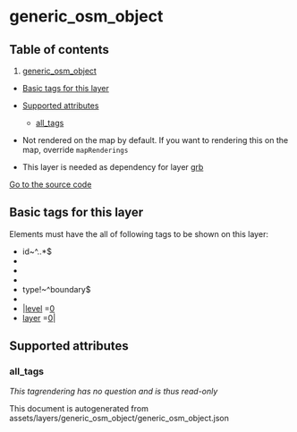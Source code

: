 generic_osm_object
====================

## Table of contents

1. [generic_osm_object](#generic_osm_object)

- [Basic tags for this layer](#basic-tags-for-this-layer)
- [Supported attributes](#supported-attributes)
    + [all_tags](#all_tags)


- Not rendered on the map by default. If you want to rendering this on the map, override `mapRenderings`
- This layer is needed as dependency for layer [grb](#grb)

[Go to the source code](../assets/layers/generic_osm_object/generic_osm_object.json)



Basic tags for this layer
---------------------------



Elements must have the all of following tags to be shown on this layer:

- id~^..*$
-
-
-
- type!~^boundary$
-
- |<a href='https://wiki.openstreetmap.org/wiki/Key:level' target='_blank'>level</a>
  =<a href='https://wiki.openstreetmap.org/wiki/Tag:level%3D0' target='_blank'>0</a>
- <a href='https://wiki.openstreetmap.org/wiki/Key:layer' target='_blank'>layer</a>
  =<a href='https://wiki.openstreetmap.org/wiki/Tag:layer%3D0' target='_blank'>0</a>|

Supported attributes
----------------------

### all_tags

_This tagrendering has no question and is thus read-only_

This document is autogenerated from assets/layers/generic_osm_object/generic_osm_object.json